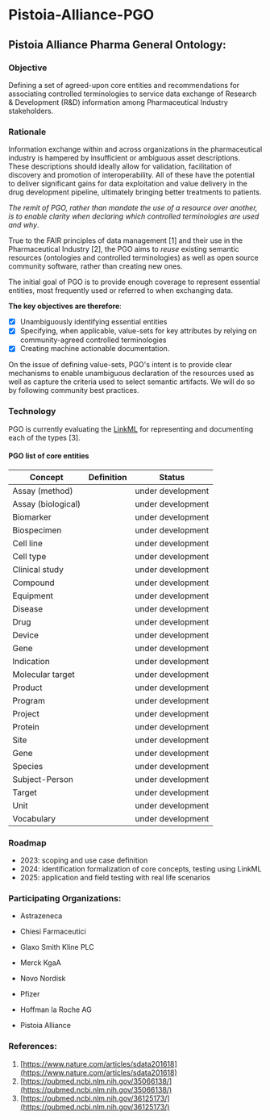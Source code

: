 # Pistoia-Alliance-PGO

## Pistoia Alliance Pharma General Ontology: 

### Objective
Defining a set of agreed-upon core entities and recommendations for associating controlled terminologies to service data exchange of Research & Development (R&D) information among Pharmaceutical Industry stakeholders.

### Rationale

Information exchange within and across organizations in the pharmaceutical industry is hampered by insufficient or ambiguous asset descriptions.
These descriptions should ideally allow for validation, facilitation of discovery and promotion of interoperability. 
All of these have the potential to deliver significant gains for data exploitation and value delivery in the drug development pipeline, ultimately bringing better treatments to patients.

*The remit of PGO, rather than mandate the use of a resource over another, is to enable clarity when declaring which controlled terminologies are used and why*.

True to the FAIR principles of data management [1] and their use in the Pharmaceutical Industry [2], the PGO aims to
*reuse* existing semantic resources (ontologies and controlled terminologies) as well as open source community software, rather than creating new ones.

The initial goal of PGO is to provide enough coverage to represent essential entities, most frequently used or referred to when exchanging data.

**The key objectives are therefore**:
- [x] Unambiguously identifying essential entities
- [x] Specifying, when applicable, value-sets for key attributes by relying on community-agreed controlled terminologies
- [x] Creating machine actionable documentation.

On the issue of defining value-sets, PGO's intent is to provide clear mechanisms to enable unambiguous declaration of the resources used as well as capture the criteria used to select semantic artifacts. We will do so by following community best practices. 



### Technology

PGO is currently evaluating the [LinkML](https://linkml.org) for representing and documenting each of the types [3].

#### PGO list of core entities

| Concept | Definition | Status | 
|--|--|--|
|Assay (method)| | under development|
|Assay (biological)| | under development|
|Biomarker|| under development|
|Biospecimen|| under development|
|Cell line|| under development|
|Cell type|| under development|
|Clinical study|| under development|
|Compound|| under development|
|Equipment|| under development|
|Disease|| under development|
|Drug|| under development|
|Device|| under development|
|Gene|| under development|
|Indication|| under development|
|Molecular target|| under development|
|Product|| under development|
|Program|| under development|
|Project|| under development|
|Protein|| under development|
|Site|| under development|
|Gene|| under development|
|Species|| under development|
|Subject-Person|| under development|
|Target|| under development|
|Unit|| under development|
|Vocabulary|| under development|

### Roadmap

- 2023: scoping and use case definition
- 2024: identification formalization of core concepts, testing using LinkML
- 2025: application and field testing with real life scenarios



### Participating Organizations:
- Astrazeneca
- Chiesi Farmaceutici
- Glaxo Smith Kline PLC
- Merck KgaA
- Novo Nordisk
- Pfizer
- Hoffman la Roche AG

- Pistoia Alliance

### References:
1. [https://www.nature.com/articles/sdata201618](https://www.nature.com/articles/sdata201618)
2. [https://pubmed.ncbi.nlm.nih.gov/35066138/](https://pubmed.ncbi.nlm.nih.gov/35066138/)
3. [https://pubmed.ncbi.nlm.nih.gov/36125173/](https://pubmed.ncbi.nlm.nih.gov/36125173/)
